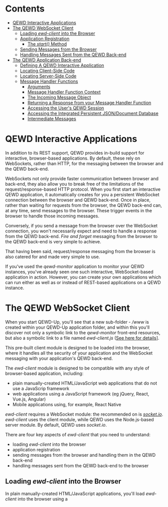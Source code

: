 # Contents

- [QEWD Interactive Applications](#qewd-interactive-applications)
- [The QEWD WebSocket Client](#the-qewd-websocket-client)
  - [Loading *ewd-client* into the Browser](#loading-ewd-client-into-the-browser)
  - [Application Registration](#application-registration)
    - [The *start()* Method](#the-start-method)
  - [Sending Messages from the Browser](#sending-messages-from-the-browser)
  - [Handling Messages Sent from the QEWD Back-end](#handling-messages-sent-from-the-qewd-back-end)
- [The QEWD Application Back-end](#the-qewd-application-back-end)
  - [Defining A QEWD Interactive Application](#defining-a-qewd-interactive-application)
  - [Locating Client-Side Code](#locating-client-side-code)
  - [Locating Server-Side Code](#locating-server-side-code)
  - [Message Handler Functions](#message-handler-functions)
    - [Arguments](#arguments)
    - [Message Handler Function Context](#message-handler-function-context)
    - [The Incoming Message Object](#the-incoming-message-object)
    - [Returning a Response from your Message Handler Function](#returning-a-response-from-your-message-handler-function)
    - [Accessing the User's QEWD Session](#accessing-the-users-qewd-session)
    - [Accessing the Integrated Persistent JSON/Document Database](#accessing-the-integrated-persistent-jsondocument-database)
    - [Intermediate Messages](#intermediate-messages)


# QEWD Interactive Applications

In addition to its REST support, QEWD provides in-build support for interactive, browser-based applications.  By default, these rely on WebSockets, rather than HTTP, for the messaging between the browser and the QEWD back-end.

WebSockets not only provide faster communication between browser and back-end, they also allow you to break free of the limitations of the request/response-based HTTP protocol.  When you first start an interactive QEWD application, it automatically creates for you a persistent WebSocket connection between the browser and QEWD back-end.  Once in place, rather than waiting for requests from the browser, the QEWD back-end can, at any time, send messages to the browser.  These trigger events in the browser to handle those incoming messages.

Conversely, if you send a message from the browser over the WebSocket connection, you won't necessarily expect and need to handle a response from the QEWD back-end.  *Fire and forget* messaging from the browser to the QEWD back-end is very simple to achieve.

That having been said, request/response messaging from the browser is also catered for and made very simple to use.

If you've used the *qewd-monitor* application to monitor your QEWD instances, you've already seen one such interactive, WebSocket-based application in action.  However, you can create your own applications which can run either as well as or instead of REST-based applications on a QEWD instance.

# The QEWD WebSocket Client

When you start QEWD-Up, you'll see that a new sub-folder - */www* is created within your QEWD-Up application folder, and within this you'll discover not only a symbolic link to the *qewd-monitor* front-end resources, but also a symbolic link to a file named *ewd-client.js* ([See here for details](https://github.com/robtweed/ewd-client)].

This pre-built client module is designed to be loaded into the browser, where it handles all the security of your application and the WebSocket messaging with your application's QEWD back-end.

The *ewd-client* module is designed to be compatible with any style of browser-based application, including:

- plain manually-created HTML/JavaScript web applications that do not use a JavaScrip framework
- web applications using a JavaScript framework (eg jQuery, React, Vue.js, Angular)
- Mobile applications using, for example, React Native

*ewd-client* requires a WebSocket module: the recommended on is [*socket.io*](https://github.com/socketio/socket.io).  *ewd-client* uses the client module, while QEWD uses the Node.js-based server module.  By default, QEWD uses *socket.io*.


There are four key aspects of *ewd-client* that you need to understand:

- loading *ewd-client* into the browser
- application registration
- sending messages from the browser and handling them in the QEWD back-end
- handling messages sent from the QEWD back-end to the browser

## Loading *ewd-client* into the Browser

In plain manually-created HTML/JavaScript applications, you'll load *ewd-client* into the browser using a *<script>* tag, eg:

      <script src="/socket.io/socket.io.js"></script>
      <script src="/ewd-client.js"></script>

**Note:** in the above example, both */socket.io/socket.io.js* and */ewd-client.js* are automatcally available to you on your QEWD-Up instance.


If you're using a framework such as React or Angular, you'll have *bundled* all the JavaScript resources into a single JS file - *ewd-client* and [*socket.io-client*](https://github.com/socketio/socket.io-client) are resources that you must include in your project.  For React applications, it's worth looking at the [*react-qewd*](https://github.com/wdbacker/react-qewd) module that has been created from *ewd-client*.


## Application Registration

Once loaded, the first step is to invoke the *ewd-client* module's *start()* method.  This performs the following steps which are known as *application registration*:

- *ewd-client* attempts to create a persistent WebSocket connection with the QEWD back-end
- one a WebSocket connection is established, *ewd-client* sends a message to the QEWD back-end, specifying the name of the QEWD Application it wants to use
- the QEWD back-end creates a new QEWD Session and returns a response message to the browser containing an opaque QEWD Session token
- *ewd-client* retains the QEWD Session token within its closure, and creates a *send()* method that you will use for all your application messaging
- *ewd-client* emits an *ewd-registered* event, denoting that it is now ready and safe for messages to be exhanged between the browser and QEWD back-end

As part of its security management, on successful registration, *ewd-client* deletes the *socket.io* interface so that it cannot be used by the browser user for any other purpose.  The *ewd-client send()* method, however, retains access to *socket.io*.

Furthermore, because *ewd-client* automatically adds the registered QEWD Session Token to your messages from within its closure, the QEWD back-end will always recognise your messages as requiring handling **only**by the registered application - the browser user cannot manipulate the messages to attempt to access any other QEWD application.

Additionally, as a result of the QEWD Session Token that the *send()* method attaches to all outgoing messages from the browser, those messages are locked to the QEWD Session that was created at registration.


Registration is triggered by invoking *ewd-client's start()* method, so let's now examine how it is used.

### The *start()* Method

The arguments for the *start()* method are as follows:

- **application:** The name of the QEWD Application that will handle messages from the browser
- **$**: (Optional) If you are using jQuery, you should set this to the loaded/imported jQuery library/module
- **io**: Set this to the loaded/imported WebSocket module (eg the instance of *socket.io*)
- **customAjaxFn**: (Optional) Your own custom Ajax handler module if:
  - you want to use Ajax messaging instead of WebSocket messaging; and
  - you don't want to use *ewd-client*'s built-in jQuery-based Ajax messaging function
- **url**: The URL of the back-end QEWD server, eg *http://qewd.example.com:8080*

You can either specify these arguments separately or as properties of a single argument object, eg:

      EWD.start('myQEWDApplication', $, io, null, 'http://qewd.example.com:8080')

or:

      EWD.start({
        application: 'myQEWDApplication',
        $: $,
        io: io,
        url: 'http://qewd.example.com:8080'
      });

The arguments you provide for the *start()* method will depend on your style of application - specifically whether:

- you loaded *ewd-client* into the browser using a *<script>* tag and sourced it from the same origin as the HTML page; or
- *ewd-client* was pre-bundled into the JavaScript (eg React, Angular, React Native)

In the former instance, you do not need to specify the URL - it is implicitly the Origin server.  For example:

    <script src="//ajax.googleapis.com/ajax/libs/jquery/2.2.0/jquery.min.js"></script>
    <script src="/socket.io/socket.io.js"></script>
    <script src="/ewd-client.js"></script>


    EWD.start('myQEWDApplication', $, io)


Note that in the above example, *$*, *io* and *EWD* will have been implicitly created by the libraries loaded in the *<script>* tags.


In the latter instance, you'll need to explicitly specify the *url*, eg:

      import io from 'socket.io-client'
      // import $ from 'jquery'
      import EWD from 'ewd-client'

      EWD.start({
        application: 'myQEWDApplication',
        io: io,
        //$: $,
        url: 'http://qewd.example.com:8080'
      });


**NOTE**: *ewd-client* does not have any explicit dependency on *jQuery*.  Specifying the *$* argument is optional and **ONLY** necessary if:

- you want to use Ajax instead of WebSocket messaging for communication between the browser and your QEWD instance; AND
- you want to use *ewd-client's* built-in *jQuery*-based Ajax handler function.

If you want to use WebSocket messaging (the recommended approach), you **DO NOT** need to specify the *$* argument.

If you want to use Ajax messaging **BUT** you want to use your framework's own Ajax handler, or another one such as that provided by *axios*, then you don't specify the *$* argument but you do define your Ajax handler function using the *customAjaxFn* argument.

The arguments for a *customAjaxFn* are:

- params: an object, created by *ewd-client* containing the message and relevant Ajax properties
- success: *ewd-client*'s success handler function
- fail: *ewd-client*'s fail handler function

For example:


      import axios from 'axios'

      EWD.start({
        application: 'myQEWDApplication',
        io: io,
        url: 'http://qewd.example.com:8080'
        customAjaxFn: function(params, success, fail) {
          let data = JSON.stringify(params.data)
          axios({
            url: params.url,
            method: 'post',
            headers: {
              'Content-Type': params.contentType
            },
            data,
            timeout: params.timeout
          })
            .then(function (response) {
              success(response.data)
            })
            .catch(function (error) {
              if (error.response) {
                success(error.response.data)
              } else {
                fail(error.message || 'unknown ajax error')
              }
            })
        }
      });


### The *ewd-registered* Event

Although usually a rapid process, *ewd-client* registration does take a finite amount of time, and until it has completed it is not safe for the browser to use the *send()* method.  Indeed, the *send()* method does not exist until registration is complete.

It is therefore important that the browser-side logic of your application listens for the *ewd-registered* event before commencing any activity that involves message exchange.

*ewd-client* provides you with an Event Handler function: **EWD.on()** which you should use for this purpose.

In a simple manually-created web application that uses jQuery, we could apply the following logic to controllably start an application:

      $(document).ready(function() {

        EWD.on('ewd-registered', function() {
          // OK the app is now ready for use!
          // commence the application's logic

          // Use EWD.send() to send messages to QEWD back-end

        });

        EWD.start({
          application: 'test-app', 
          io: io
        });

      });


This logic and approach is fairly simple to adapt for use with Angular.js


In applications built using the React framework, it becomes a bit more tricky to ensure that *ewd-client* registration has completed before letting the application rendering to properly take place.  However, you can use the [*react-qewd*](https://github.com/wdbacker/react-qewd) module which does all the hard work for you. 

Here's an example:

      import React from 'react';
      import { render } from 'react-dom';
      import io from 'socket.io-client';
      import { QEWD, QEWDProvider } from 'react-qewd';
      import App from 'myApp';

      let qewd = QEWD({
        application: 'test-app',
        url: 'http://localhost:8080',
        io: io
      });

      function AppContainer(props) {
        return (
          {
            props.qewdProviderState.registered ?
              <App qewd={qewd} />
            :
              <div>Please wait...</div>
          }
        )
      }

      render(
        <QEWDProvider qewd={qewd}>
          <AppContainer />
        </QEWDProvider>,
        document.getElementById('content')
      );


Note how the fully started-up instance of *ewd-client* is passed as a prop to your application:

      <App qewd={qewd} />

From within your application component(s), you can send your messages using *this.props.qewd.send()*


Similarly, for applications that use the Vue.js and Nuxt.js frameworks, you should consider using [*vue.qewd*](https://github.com/wdbacker/vue-qewd)


## Sending Messages from the Browser

Once *ewd-client* has registered your application, you can send messages to the QEWD back-end using its *send()* method.

This method has two arguments:

- **messageObj**: (Mandatory) Object defining the message to send to the QEWD back-end.  This object should be defined using three properties:
  - **type**: the *type* of message you want to define the message as.  Type names are up to you to define and can be any string value
  - **params**: an object containing the parameters you want to speficy for your message.  The content and structure of this object is up to you to define
  - **ajax**: (Optional).  If defined and set to *true*, then the message is sent using Ajax instead of via the QEWD WebSocket connection.  By default, messages are sent via the WebSocket connection.
- **callback**: (Optional) Callback function for handling the response.  This function has a single argument:
  - responseObj: Object containing the response message which has two key properties:
    - type: the type of the original request message
    - message: the response message object which is what you will create in your back-end message handler 

For example:

      var msg = {
        type: 'login',
        params: {
          username: 'rob',
          password: 'secret'
        }
      };
      EWD.send(msg, (responseObj) => {
        console.log('Response was ' + JSON.stringify(responseObj.message));
      });

The example above would send the *login* message as a WebSocket message.

To send it as an Ajax message, simply add *ajax: true* as a property:

      var msg = {
        type: 'login',
        params: {
          username: 'rob',
          password: 'secret'
        },
        ajax: true
      };
      EWD.send(msg, (responseObj) => {
        console.log('Response was ' + JSON.stringify(responseObj.message));
      });


See later for details on how to handle messages in the QEWD Back-end and return responses.


## Handling Messages Sent from the QEWD Back-end

If you send a message as an Ajax message (ie by setting the *ajax* message property to *true*), then you **must** expect a response **and** you will normally handle that response using the *send()* method's callback function as shown in the previous section.

If, however, you're using WebSockets, it's possible for the QEWD Back-end to send messages to the browser at any time, without an initiating request arriving from the browser.

The way to create messages in the QEWD back-end is described later.  

We've already seen in the previous section that if you are sending a WebSocket message from the client that results in a single response message being returned from QEWD, then you can handle the response by using *ewd-client's send()* method's callback function.

However, there are other circumstances where you'll want to handle incoming WebSocket messages from the back-end independently, including:

- QEWD back-end message handlers that return more than one response to an incoming message
- messages independently sent from the QEWD back-end, ie without a triggering request from the browser
- when using a framework such as React, you will often want to handle an incoming response in a Component that is higher up the Component hierarchy, so that handling the response triggers a re-rendering of that part of the sub-tree of Components.

In all three such situations, you should use *ewd-client's on()* event handler method:

      EWD.on(messageType, (messageObject) => {
        // handle the incoming message from the QEWD back-end
      });

If you are using *react-qewd*, you'll probably access it using:

      this.props.qewd.on(message, callback);


The arguments are:

- **messageType**: string value that identifies the type of message being sent from QEWD

- **callback**: Callback function that is triggered on receipt of an incoming message of the specified type.  The incoming message object is provided as its one and only argument.

For example:

      EWD.on('myTestMessage', (messageObj) => {
        console.log('handle incoming message: ' + JSON.stringify(messageObj));
      });

All incoming messages will have a *type* property (which, of course, is used to trigger the *on()* Event Handler function.  The rest of the message structure and content will depend on the QEWD back-end method that generated it.


# The QEWD Application Back-end

The back-end of an interactive QEWD application is defined in your QEWD-Up Application Directory.  Interactive applications are supported in all three QEWD-Up Modes:

- Native Monolith
- Docker Monolith
- Docker MicroServices

In all three cases, a QEWD-Up instance can support as many interactive applications as you like, and you can run interactive applications together with REST applications, or run a QEWD-Up instance with just interactive applications and no REST APIs at all.

In the case of the Docker Monolith mode, the Orchestrator and/or any of the MicroService QEWD Instances can run interactive QEWD applications.  The key proviso is that each QEWD instance that runs an interactive application is exposed via a host port, so that the browser can make a WebSocket connections to that port.


## Defining A QEWD Interactive Application
 
There are two parts to defining an interactive QEWD Application in QEWD-Up:

- creating a home for the browser/client-side code, including its HTML, CSS and JavaScript resources
- defining the QEWD/server-side code, which consists of handler methods for each message type sent from the browser by the client side of the code.

Each of your QEWD applications must be given a unique name - this can be any string value.  This name will be used to identify the application on both the client and server side.

## Locating Client-Side Code

[The earlier section above](#the-qewd-websocket-client) described how to use the *ewd-client* module in your client side code.  Having created that code, where you locate it will depend on whether:

- your QEWD-Up instances are sitting behind a reverse-proxy such as NGINX
- your QEWD Monolith instance or Orchstrator instance is directly exposed to the external users; or

### Proxied Set=up

If you are using a reverse-proxy such as NGINX, then your client-side resources should be placed in the NGINX Web Server root path, eg:

      /usr/share/nginx/html/myQEWDApplication

NGINX will then need to be configured to act as a proxy to your QEWD instance(s).  [Documented separately](#link-here)

### Directly-exposed Set-up

If your QEWD instance is acting directly as the externally-facing web server, you should place the QEWD Application code in the appropriate */www* sub-folder within your QEWD-Up application folder.

If you've previously started your QEWD-Up instance(s), you'll find a */www* subfolder already present.  If not, just create it and add your application code.  QEWD-Up will add its additional files to it when you next start it up.

For example, for an interactive QEWD Application named *myQEWDApplication*:


### Monolith

        ~/dockerExample
            |
            |_ configuration
            |            |
            |            |_ config.json
            |
            |_ www
            |    |
            |    |_ myQEWDApplication
            |            |
            |            |_ index.html
            |            |
            |            |_ app.js etc....
            |


### MicroService: Orchestrator

        ~/microserviceExample
            |
            |_ configuration
            |
            |_ orchestrator
            |    |
            |    |_ www
            |        |
            |        |_ myQEWDApplication
            |            |
            |            |_ index.html
            |            |
            |            |_ app.js etc....


### MicroService: Other MicroService

        ~/microserviceExample
            |
            |_ configuration
            |
            |_ login_service
            |    |
            |    |_ www
            |        |
            |        |_ myQEWDApplication
            |            |
            |            |_ index.html
            |            |
            |            |_ app.js etc....



When you start up the QEWD-Up instance, you'll see that symbolic links to additional files and folders are automatically added to the */www* folders by QEWD-Up, eg:


        ~/dockerExample
            |
            |_ configuration
            |            |
            |            |_ config.json
            |
            |_ www
            |    |
            |    |_ ewd-Client.js
            |    |
            |    |_ myQEWDApplication
            |    |       |
            |    |       |_ index.html
            |    |       |
            |    |       |_ app.js etc....
            |    |
            |    |_ qewd-monitor
            |    |       |
            |    |       |_ index.html
            |    |       |
            |    |       |_ bundle.js etc....


Please leave these additional generated links/files untouched.


## Locating Server-Side Code

The way in which you define the server-side code of a QEWD Interactive application is very similar to how QEWD-Up REST APIs are defined.

[You've seen earlier](#sending-messages-from-the-browser) how messages sent from the browser specify its *type*.  The server-side of a QEWD Interactive application consists mainly of *message handler functions*: functions you write that specify how each of these message types is to be handled.  What a *message handler function* does is completely up to you, provided:

- the function signature, in terms of its arguments, meets the QEWD requirements
- you use the methods provided to return any response messages and signal completion of your handler's logic

The first step is to create a sub-folder named *qewd-apps* in your QEWD-Up directory for your QEWD Interactive applications.  The location of this sub-folder depends on the mode of QEWD-Up application you're using.

### Monolith

        ~/dockerExample
            |
            |_ configuration
            |            |
            |            |_ config.json
            |
            |_ qewd-apps
            |    



### MicroService: Orchestrator

        ~/microserviceExample
            |
            |_ configuration
            |
            |_ orchestrator
            |    |
            |    |_ qewd-apps



### MicroService: Other MicroService

        ~/microserviceExample
            |
            |_ configuration
            |
            |_ login_service
            |    |
            |    |_ qewd-apps



Within the *qewd-apps* folder, you create a sub-folder for each application you want to make available.  The sub-folder name must match the name of the application.  For example, if you wanted to define an application with a name of *myQEWDApplication*:

### Monolith

        ~/dockerExample
            |
            |_ configuration
            |            |
            |            |_ config.json
            |
            |_ qewd-apps
            |       |
            |       |_ myQEWDApplication



### MicroService: Orchestrator

        ~/microserviceExample
            |
            |_ configuration
            |
            |_ orchestrator
            |    |
            |    |_ qewd-apps
            |       |
            |       |_ myQEWDApplication



### MicroService: Other MicroService

        ~/microserviceExample
            |
            |_ configuration
            |
            |_ login_service
            |    |
            |    |_ qewd-apps
            |       |
            |       |_ myQEWDApplication


You can now define the *message handler functions* that your application will require.  Create a sub-folder for each one, using the message *type* as the sub-folder name, and then, within that sub-folder, create the function as a module file named *index.js*

For example, for a message type of *login*:

        ~/microserviceExample
            |
            |_ configuration
            |
            |_ login_service
            |    |
            |    |_ qewd-apps
            |    |  |
            |    |  |_ myQEWDApplication
            |    |  |         |           
            |    |  |         |_ login
            |    |  |         |     |
            |    |  |         |     |- index.js



## Message Handler Functions

Each Message Handler Function *index.js* file must export a function with the following signature:

      module.exports = function(messageObj, session, send, finished) {
      };


### Arguments

The arguments of a *message handler function* are:

- **messageObj**: The incoming message object, which will be identical to the object you sent from the browser using the [*ewd-client's send()*](#sending-messages-from-the-browser) method
- **session**: The QEWD Session for the incoming message instance.  QEWD uses the session token that was included in the message by the *ewd-client* module to automatically link your handler function to the user's QEWD Session
- **send**: a function provided by QEWD that you can use to send *intermediate* messages to the browser (see later)
- **finished**: a function provided by QEWD that you must use to return your handler's primary response (if any) and with which you signal to QEWD that you have finished using its Worker process (so that it can be returned to QEWD's available pool).

### Message Handler Function Context

The *this* object within your *message handler function* is the QEWD context which provides you access to, for example:

- **this.db.use**: the function to use to instantiate a *document node object*, which is how you access the integrated persistent JSON / document database
- **this.userDefined**: an object containing your QEWD configuration options *and* any custom properties that you defined at startup

### The Incoming Message Object

The first argument of a *message handler function* provides access to the incoming message object.  For example, suppose you used the *ewd-client's send()* method to send the following message from the browser:

      var msg = {
        type: 'login',
        params: {
          username: 'rob',
          password: 'secret'
        }
      };
      EWD.send(msg, (responseObj) => {
        // handle the reseponse returned by the QEWD message handler function
      });

You would handle this using a *message handler function* within a folder named *login*, and the *messageObj* argument would contain an exact copy of the message object you sent, ie:

      {
        type: 'login',
        params: {
          username: 'rob',
          password: 'secret'
        }
      }

So, your message handler logic for this example might look like this:

      module.exports = function(messageObj, session, send, finished) {
        var username = messageObj.params.username;
        var password = messageObj.params.password;
        // perform the appropriate logic to confirm the validity of the username and password
      };


### Returning a Response from your Message Handler Function

You return a response from your *message handler function* using the *finished()* method which has a single argument: *responseObject*.

The structure and content of the response object is up to you, but to return an error response, you should use the reserved response object structure:

      {error: error_message_text}

For example, extending the above example:

      module.exports = function(messageObj, session, send, finished) {
        var username = messageObj.params.username;
        var password = messageObj.params.password;
        // simple hard-coded validation by way of example:
        if (username !== 'rob' && password !== 'secret') {
          return finished({error: 'Invalid login attempt'});
        }
        finished({ok: true});
      };

The response object that you specify in your *finished()* method will be returned to the *ewd-client*, and will be contained in the *message* property of the response it receives.  So, for example, taking the *ewd-client* example we used above:

#### Successful login attempt

      var msg = {
        type: 'login',
        params: {
          username: 'rob',
          password: 'secret'
        }
      };
      EWD.send(msg, (responseObj) => {
        console.log('Response was ' + JSON.stringify(responseObj.message));
        // responseObj.message.ok = true
      });

#### Unsuccessful login attempt

      var msg = {
        type: 'login',
        params: {
          username: 'xxx',
          password: 'yyyyyy'
        }
      };
      EWD.send(msg, (responseObj) => {
        console.log('Response was ' + JSON.stringify(responseObj.message));
        // responseObj.message.error = 'Invalid login attempt'
      });

**IMPORTANT**: You must **ALWAYS** terminate your *message handler function*'s logic by invoking the *finished()* function.  Failure to do so will mean that the QEWD Worker process that invokes your *message handler function* will never be released back to QEWD's worker pool.  If a number of such message types are handled, you'll quickly run out of available Worker processes and QEWD will queue up subsequent messages until you manually force down the Worker processes using the *qewd-monitor* application or you restart QEWD (which will result in the loss of queued messages).

If your *message handler function* includes asynchronous logic, then you must make sure you invoke the *finished()* method from within the asynchronous logic's callback.  For example:

      module.exports = function(messageObj, session, send, finished) {
        setTimeout(() => {
          finished({ok: true});
        }, 5000);
      };

In the example above, the QEWD Worker process will not be released until after 5 seconds, when the *setTimeout* has triggered.


**NOTE**: If you are using WebSockets for your application message transport, you do not have to return a response.  You still **MUST** use the *finished()* function to signal that you have completed your *message handler function's* logic, but simply don't provide an argument, eg:

      module.exports = function(messageObj, session, send, finished) {
        //.. process the incoming message
        finished();
      };

No response will be returned to the browser in this situation.


### Accessing the User's QEWD Session

You can use the QEWD Session to save and retrieve user-specific information that you want to exist for the duration of the user's session.  

A user's session starts when they load your applications's client-side resources into their browser and your code invoked the *ewd-client's start()* method.

In most situations, a user's session stops when it times out, through lack of activity.  By default a user session will expire after 5 minutes: this initial timeout value is set when *ewd-client* first registers the application.

You can reset the session timeout value from within any of your *message handler functions*.  For most applications that require a user authentication/login step, your *login message handler function* will be the normal place to do this.

The QEWD Session object is a *Document Node Object* (ie it is implemented using the integrated persistent JSON / document database), and is made available you via the 2nd argument of your *message handler function*.  It has a number of reserved properties and methods that you may use, but you can create and maintain your own custom information within its *data* property.

[See here for detailed documentation about the QEWD Session Object](#not-yet-documented).

Here's an example demonstrating typical use of the QEWD Session.

      module.exports = function(messageObj, session, send, finished) {
        var username = messageObj.params.username;
        var password = messageObj.params.password;
        // simple hard-coded validation by way of example:
        if (username !== 'rob' && password !== 'secret') {
          return finished({error: 'Invalid login attempt'});
        }

        // valid login, so flag the user's session as authenticated
        // and reset and update the session timeout

        session.authenticated = true;
        session.timeout = 3600; // 1 hour inactivity timeout
        session.updateExpiry(); // apply the new timeout immediately

        session.data.$('username').value = username; // add username to session

        finished({ok: true});
      };


Your other *message handler functions* can check the *session.authenticated* property to confirm that the user has logged in - you'll want to prevent unauthorised access by users who have not logged in!  They can also make use of or update the user's session information.  For example:


      module.exports = function(messageObj, session, send, finished) {
        if (!session.authenticated) {
          return finished({error: 'You have not logged in'});
        }
        // get the user's username with which they logged in:

        var username = session.data.$('username').value;

        // save some information that you sent from the browser into the user's session

        session.data.$('myNewInfo').setDocument(messageObj.params.newInfo);

        // return the username back to the browser

        finished({username: username});
      };


### Accessing the Integrated Persistent JSON/Document Database

You can access QEWD's integrated Persistent JSON Database from within your *message handler functions* and make use of it for whatever purposes you require.  The key first step is to use the *this.db.use()* function to instantiate what is known as a *Document Node Object*.  For example:

      // create a Document Node Object that references the topmost node - a physical Global
      var userDoc = this.db.use('Users');

      // then create a Document Node Object that references the former's 'administrator' child node

      var adminDoc = userDoc.$('admininstrators');


The latter Document Node Object could alternatively be created in one step:

      var adminDoc = this.db.use('Users', 'administrators');

From this point on, you can use and apply all the methods and techniques described in the training presentation slide decks listed below:

#### Introduction to Global Storage Databases

- [Modelling NoSQL Databases using Global Storage](https://www.slideshare.net/robtweed/ewd-3-training-course-part-18-modelling-nosql-databases-using-global-storage)
- [Basic Access to a Global Storage Database from JavaScript: the cache.node APIs](https://www.slideshare.net/robtweed/ewd-3-training-course-part-19-the-cachenode-apis)

#### JavaScript Abstraction of Global Storage

- [The DocumentNode Object](https://www.slideshare.net/robtweed/ewd-3-training-course-part-20-the-documentnode-object)
- [Persistent JavaScript Objects](https://www.slideshare.net/robtweed/ewd-3-training-course-part-21-persistent-javascript-objects)
- [Traversing Documents](https://www.slideshare.net/robtweed/ewd-3-training-course-part-22-traversing-documents-using-documentnode-objects)
- [Traversing a Range of Nodes](https://www.slideshare.net/robtweed/ewd-3-training-course-part-23-traversing-a-range-using-documentnode-objects)
- [Traversing a Document's Leaf Nodes](https://www.slideshare.net/robtweed/ewd-3-training-course-part-24-traversing-a-documents-leaf-nodes)
- [Global Storage as a Document Database](https://www.slideshare.net/robtweed/ewd-3-training-course-part-25-document-database-capabilities)
- [Event-Driven Indexing](https://www.slideshare.net/robtweed/ewd-3-training-course-part-26-eventdriven-indexing)

#### QEWD's Session Storage

In the previous section you saw examples of how to use the QEWD Session which makes use of this same JSON Database.  The user-defined custom storage part of the QEWD session is exposed as a *Document Node Object*, allowing, once again, all the above techniques and methods to be applied to your custom Session storage.  

[The QEWD Session is described in more detail here](https://www.slideshare.net/robtweed/ewd-3-training-course-part-27-the-ewd-3-session)


### Intermediate Messages

If you are using WebSocket messaging for your QEWD Interactive application, you are not limited to a single response message being returned from your *message handler function*.  QEWD provides your *message handler functions* with a function - *send()* - that allows you to send additional messages, known as *intermediate messages* from your handler function before you signal its completion with the *finished()* method.

Unlike the *finished()* method that can only be invoked once from within your *message handler function*, you can invoke the *send()* method as many times as you like.

The *send()* method takes a single argument: *messageObject*.  The content and structure of this object is up to you, but it **MUST** contain one reserved property: *type*.  The value of *type* is up to you to define and is a string value.  It's a good idea to use a different *type* than the one for the message your handler function is dealing with - this ensures that your client/browser-side *ewd-client* response handler doesn't get confused.

Here's an example of a *message handler function*, let's say for a mesage of type *intermediateTest*, that generates an intermediate and final response message provided the user is logged in:


      module.exports = function(messageObj, session, send, finished) {
        if (!session.authenticated) {
          return finished({error: 'You have not logged in'});
        }

        send({
          type: 'info',
          foo: 'bar'
        });

        //... etc

        finished({ok: true});
      };


The associated browser/client-side logic might look like this:


      EWD.on('info', (responseObj) => {
        // this will handle the intermediate message
        // responseObj will contain {"type": "info", "foo": "bar"}
      });

      var msg = {
        type: 'intermediateTest'
      };
      EWD.send(msg, (responseObj) => {
        // this will handle the response (or error) from the message handler function's finished() function
      }


In theory, you could create a *message handler function* that sent a series of intermediate messages using a timed event (eg using *setInterval*), but it would be a bad idea to do so - it would mean that the QEWD Worker process handling the *message handler function* would be tied up and not released back to the QEWD Available Worker Pool for the entire duration of the timed events.  See later for alternative techniques for this kind of scenario that avoid tying up a Worker process for long periods of time.


# Life-Cycle Event Hooks

For many interactive QEWD Applications, the functionality provided by the *ewd-client* front-end module and your back end *message handler functions* will be sufficient for your needs.  However, QEWD-Up provides additional advanced techniques for customising, automating and/or simplifying your applications.  These take the form of *Life-Cycle Event Hooks* that allow you to define logic that gets invoked at various stages of the server-side processing of your applications' messages.

In order to make best use of these Life-Cycle Event Hooks, you need to fully understand the complete life-cycle of a QEWD Application and its handling of messages.

## The Life-Cycle of an Interactive QEWD Application

1. The Life-Cycle starts when an instance of the *ewd-client* module registers an application.  This has been [explained in detail earlier](#application-registration).  In summary:
  - the *ewd-client's start()* method sends to the QEWD back-end an *ewd-register* message that identifies the application name;
  - on receipt of this message, the QEWD back-end starts a user QEWD Session, generates a random Uid-formatted token as a pointer to that Session, saves the application name in the Session, and returns the token to in the response that is returned to the browser;
  - on receipt of this response, *ewd-client* saves the token and creates the *send()* method that will provide the means by which subsequent user/application messages are sent to the QEWD back-end

2. A message is sent from a browser using the *ewd-client's send()* method.  The *send()* method always automatically adds the QEWD Session token to the message behind the scenes.

3. The message is received by the QEWD back-end, queued and dispatched to an available Worker process

4. The QEWD Worker process performs a number of initial tests:
  - does the message include a token?  If not, an error message is returned immediately to the browser, the message is discarded without any further processing and the Worker process returned to QEWD's Available Worker Pool
  - does the token exist as a pointer to a QEWD Session, and, if so, has that QEWD Session not yet expired?  If it fails either of these tests, an error message is returned immediately to the browser, the message is discarded without any further processing and the Worker process returned to QEWD's Available Worker Pool

5. The token is used to access the user's Session, from which it can identify the application to which this message applies.  Note that *ewd-client* deliberately does not send a property that explicitly identifies the application: this prevents malicious attempts by a user to access a different application from the one they have been registered to use.  The application is implicitly defined via the QEWD Session token.

6. The Worker process checks to see whether the *application handler module* that handles messages for this application has been loaded.  When the QEWD-Up instance was started, it created this *application handler module* automatically from the set of *message handler function* modules that you had defined for the application.  If the *application handler module* hasn't yet been loaded into the QEWD Worker process, this is now done.  However, if the QEWD Worker process to which the message has been dispatched had previously handled a message for this application (for **any** browser user), the *application handler module* will already be loaded and ready for re-use.  Step 6 therefore only occurs once per named application in any one QEWD Worker Process.

7. The Worker process checks to see whether the incoming message object includes a *type* property.  If not, an error message is returned immediately to the browser, the message is discarded without any further processing and the Worker process returned to QEWD's Available Worker Pool

8. QEWD checks to see whether a *message handler function* has been defined within the *application handler module* for the specified message *type* in the incoming message.  If not, an error message is returned immediately to the browser, the message is discarded without any further processing and the Worker process returned to QEWD's Available Worker Pool

9. QEWD can now invoke your *message handler function*.  As described earlier, your function will use the *finished()* method to signal completion of your handler logic and, optionally, to define a response message object.

10. The expiry time of the user's QEWD session is updated, by adding the current time to the session timeout value.

11. If your *message handler function* defined a response message object as an argument of the *finished() method*, it is passed from the QEWD Worker Process to QEWD's Master process.  The Worker Process is returned to the QEWD Available Pool.

12. If you had created a response object in your *message handler function*, QEWD's Master Process sends it to the browser.

13. *ewd-client* handles the response object within the browser, either via the *send()* method's callback function, or via a *type*-specific *EWD.on()* event handler.


Within this Life-Cycle, there are three points at which you can intercept the process and customise/augment the processing.  This is done via the three Life-Cycle Event Hooks that you have available:

- **onLoad**: triggered during step 6 above, when a QEWD Worker process first loads the *application handler module* for the application to which an incoming message belongs.  This is a fairly specialised event hook, but can be useful for augmenting the context environment for all of an application's *message handler functions*.

- **beforeHandler**: triggered at step 9 above, within the QEWD Worker process.  This hoow is applied to *all* of the messages for a specific QEWD application, **before** they are handled by their appropriate *message handler function*.  A typical use for this hook is to carry out some processing that should apply to all, if not most, of an application's message *types*: for example, ensuring that the user has been authenticated before allowing the *type*-specific *message handler function* to be invoked, and returning an error response if not.

- **onResponse**: triggered between steps 11 and 12 above, and invoked on the QEWD Master process when it receives the response object returned by the *message handler function's finished()* method, but before it sends it to the browser.  This event hook is message *type*-specific.  A typical use of this hook is to trigger one or more further messages to be generated on the QEWD back-end that perform other tasks in the background, whilst the primary response is returned to the browser.  This hook can therefore be used to prevent QEWD Worker Processes being unnecessarily tied up.

Each of these Life-Cycle Event Hooks are described in more detail below:

## onLoad

### Location

Create a file named *onLoad.js* within your Interactive QEWD Application sub-folder.  Note: the file name is case-sensitive.

For example:

#### Monolith

        ~/dockerExample
            |
            |_ configuration
            |            |
            |            |_ config.json
            |
            |_ qewd-apps
            |       |
            |       |_ myQEWDApplication
            |       |            |
            |       |            |_ onLoad.js


#### MicroService: Other MicroService

        ~/microserviceExample
            |
            |_ configuration
            |
            |_ login_service
            |    |
            |    |_ qewd-apps
            |    |  |
            |    |  |_ myQEWDApplication
            |    |  |           |
            |    |  |           |_ onLoad.js


### Signature

The *onLoad.js* file must export a function with the following signature:

      module.exports = function(application) {
        // perform your onLoad logic
      };


### Arguments

- **application**: the name of the application to which the incoming message belongs.  This can be usefully used to distinguish application-specific *this* context augmentation.

### Context

The *this* object within your *onLoad* event hook method is the QEWD object.  You therefore have access to the integrated persistent JSON database and all the QEWD configuration information.

### Example Use

Each of your *message handler functions* can *require()* any additional Node.js modules that you want to make use of in your processing logic.  However, if all, or most, of your *message handler functions* are going to use the same module(s), you can use the *onLoad* event hook to load the module(s) and augment *this* with them.  For example:

      module.exports = function(application) {
        if (!this.myModules) {
          this.myModules = {};
        }
        this.myModules[application] = {
          moment: require('moment')
        };
      };

Any/all of your *message handler functions* could then make use of the *moment* module without having to explicity *require()* it, since they also have the same *this* context, for example:

      module.exports = function(messageObj, session, send, finished) {
        if (!session.authenticated) {
          return finished({error: 'You have not logged in'});
        }

        var moment = this.myModules[session.application].moment;

        //...etc
      };



